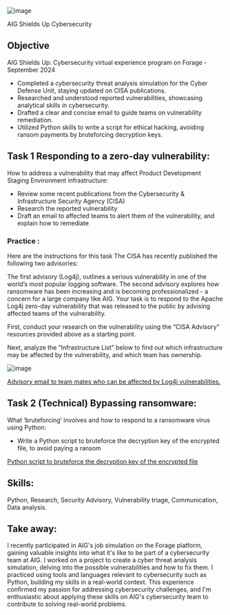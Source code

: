 ![image](https://github.com/user-attachments/assets/3b462695-9a91-4d8c-8b74-7f3f0ff11fe4)

AIG Shields Up Cybersecurity

## Objective

AIG Shields Up: Cybersecurity virtual experience program on Forage - September 2024


 * Completed a cybersecurity threat analysis simulation for the Cyber Defense Unit, staying updated on CISA publications.
 * Researched and understood reported vulnerabilities, showcasing analytical skills in cybersecurity.
 * Drafted a clear and concise email to guide teams on vulnerability remediation.
 * Utilized Python skills to write a script for ethical hacking, avoiding ransom payments by bruteforcing decryption keys.

## Task 1 Responding to a zero-day vulnerability:

How to address a vulnerability that may affect Product Development Staging Environment infrastructure: 
* Review some recent publications from the Cybersecurity & Infrastructure Security Agency (CISA)
* Research the reported vulnerability
* Draft an email to affected teams to alert them of the vulnerability, and explain how to remediate


### Practice :
Here are the instructions for this task
The CISA has recently published the following two advisories:

The first advisory (Log4j), outlines a serious vulnerability in one of the world’s most popular logging software.
The second advisory explores how ransomware has been increasing and is becoming professionalized - a concern for a large company like AIG.
Your task is to respond to the Apache Log4j zero-day vulnerability that was released to the public by advising affected teams of the vulnerability. 

First, conduct your research on the vulnerability using the “CISA Advisory" resources provided above as a starting point.

Next, analyze the “Infrastructure List” below to find out which infrastructure may be affected by the vulnerability, and which team has ownership.

![image](https://github.com/user-attachments/assets/5e18d942-2648-4860-9f3c-76672d515119)


<a href="https://github.com/Matteobarcelona/AIG-Project/blob/main/advisory%20email.pdf" target="_blank">Advisory email to team mates who can be affected by Log4j vulnerabilities. </a>



## Task 2 (Technical) Bypassing ransomware:

What ‘bruteforcing’ involves and how to respond to a ransomware virus using Python:
* Write a Python script to bruteforce the decryption key of the encrypted file, to avoid paying a ransom

<a href="https://github.com/Matteobarcelona/AIG-Project/blob/main/aig-bruteforce-task2.py" target="_blank">Python script to bruteforce the decryption key of the encrypted file </a>


## Skills:

Python, Research, Security Advisory, Vulnerability triage, Communication, Data analysis. 

## Take away:

I recently participated in AIG's job simulation on the Forage platform, gaining valuable insights into what it's like to be part of a cybersecurity team at AIG. 
I worked on a project to create a cyber threat analysis simulation, delving into the possible vulnerabilities and how to fix them. I practiced using tools and languages relevant to cybersecurity such as Python, building my skills in a real-world context. 
This experience confirmed my passion for addressing cybersecurity challenges, and I'm enthusiastic about applying these skills on AIG's cybersecurity team to contribute to solving real-world problems.
